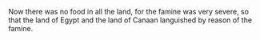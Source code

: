 Now there was no food in all the land, for the famine was very severe, so that the land of Egypt and the land of Canaan languished by reason of the famine.
